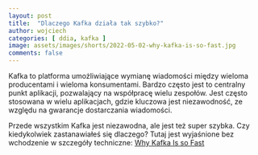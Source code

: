 ```yaml
---
layout: post
title:  "Dlaczego Kafka działa tak szybko?"
author: wojciech
categories: [ ddia, kafka ]
image: assets/images/shorts/2022-05-02-why-kafka-is-so-fast.jpg
comments: false
---
```


Kafka to platforma umożliwiające wymianę wiadomości między wieloma producentami i wieloma konsumentami. Bardzo często
jest to centralny punkt aplikacji, pozwalający na współpracę wielu zespołów. Jest często stosowana w wielu aplikacjach,
gdzie kluczowa jest niezawodność, ze względu na gwarancje dostarczania wiadomości.

Przede wszystkim Kafka jest niezawodna, ale jest też super szybka. Czy kiedykolwiek zastanawiałeś się dlaczego? Tutaj
jest wyjaśnione bez wchodzenie w szczegóły techniczne:
[Why Kafka Is so Fast](https://medium.com/swlh/why-kafka-is-so-fast-bde0d987cd03)